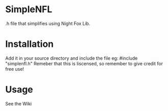 # SimpleNFL
.h file that simplifies using Night Fox Lib.

# Installation
Add it in your source directory and include the file
eg: #include "simplenfl.h"
Remeber that this is liscensed, so remember to give credit for free use!

# Usage
See the Wiki
